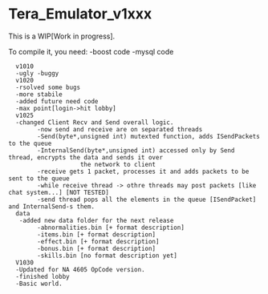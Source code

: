 # Tera_Emulator_v1xxx
This is a WIP[Work in progress].

To compile it, you need:
      -boost code
      -mysql code

      v1010
      -ugly -buggy
      v1020
      -rsolved some bugs
      -more stabile
      -added future need code
      -max point[login->hit lobby]
      v1025
      -changed Client Recv and Send overall logic.
            -now send and receive are on separated threads
            -Send(byte*,unsigned int) mutexted function, adds ISendPackets to the queue
            -InternalSend(byte*,unsigned int) accessed only by Send thread, encrypts the data and sends it over
                        the network to client
            -receive gets 1 packet, processes it and adds packets to be sent to the queue
            -while receive thread -> othre threads may post packets [like chat system...] [NOT TESTED]
            -send thread pops all the elements in the queue [ISendPacket] and InternalSend-s them.
      data
       -added new data folder for the next release
            -abnormalities.bin [+ format description]
            -items.bin [+ format description]
            -effect.bin [+ format description]
            -bonus.bin [+ format description]
            -skills.bin [no format description yet]
      V1030
      -Updated for NA 4605 OpCode version.
      -finished lobby
      -Basic world.
